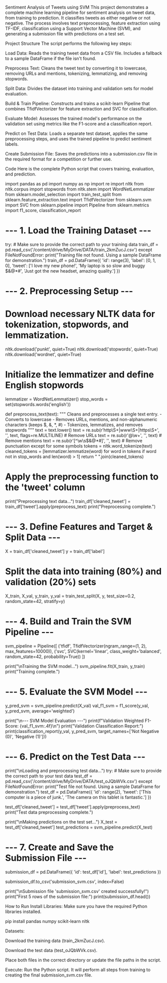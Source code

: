 Sentiment Analysis of Tweets using SVM
This project demonstrates a complete machine learning pipeline for sentiment analysis on tweet data, from training to prediction. It classifies tweets as either negative or not negative. The process involves text preprocessing, feature extraction using TF-IDF, classification using a Support Vector Machine (SVM), and generating a submission file with predictions on a test set.

Project Structure
The script performs the following key steps:

Load Data: Reads the training tweet data from a CSV file. Includes a fallback to a sample DataFrame if the file isn't found.

Preprocess Text: Cleans the tweet text by converting it to lowercase, removing URLs and mentions, tokenizing, lemmatizing, and removing stopwords.

Split Data: Divides the dataset into training and validation sets for model evaluation.

Build & Train Pipeline: Constructs and trains a scikit-learn Pipeline that combines TfidfVectorizer for feature extraction and SVC for classification.

Evaluate Model: Assesses the trained model's performance on the validation set using metrics like the F1-score and a classification report.

Predict on Test Data: Loads a separate test dataset, applies the same preprocessing steps, and uses the trained pipeline to predict sentiment labels.

Create Submission File: Saves the predictions into a submission.csv file in the required format for a competition or further use.

Code
Here is the complete Python script that covers training, evaluation, and prediction.

import pandas as pd
import numpy as np
import re
import nltk
from nltk.corpus import stopwords
from nltk.stem import WordNetLemmatizer
from sklearn.model_selection import train_test_split
from sklearn.feature_extraction.text import TfidfVectorizer
from sklearn.svm import SVC
from sklearn.pipeline import Pipeline
from sklearn.metrics import f1_score, classification_report

# --- 1. Load the Training Dataset ---
try:
    # Make sure to provide the correct path to your training data
    train_df = pd.read_csv('/content/drive/MyDrive/DATA/train_2kmZucJ.csv')
except FileNotFoundError:
    print("Training file not found. Using a sample DataFrame for demonstration.")
    train_df = pd.DataFrame({
        'id': range(3),
        'label': [0, 1, 0],
        'tweet': ['I love my new phone!', 'My laptop is so slow and buggy $&@*#', 'Just got the new headset, amazing quality.']
    })

# --- 2. Preprocessing Setup ---
# Download necessary NLTK data for tokenization, stopwords, and lemmatization.
nltk.download('punkt', quiet=True)
nltk.download('stopwords', quiet=True)
nltk.download('wordnet', quiet=True)

# Initialize the lemmatizer and define English stopwords
lemmatizer = WordNetLemmatizer()
stop_words = set(stopwords.words('english'))

def preprocess_text(text):
    """
    Cleans and preprocesses a single text entry.
    - Converts to lowercase
    - Removes URLs, mentions, and non-alphanumeric characters (keeps $, &, *, #)
    - Tokenizes, lemmatizes, and removes stopwords
    """
    text = text.lower()
    text = re.sub(r'http\S+|www\S+|https\S+', '', text, flags=re.MULTILINE) # Remove URLs
    text = re.sub(r'@\w+', '', text) # Remove mentions
    text = re.sub(r'[^\w\s\$&@\*#]', '', text) # Remove punctuation except for some symbols
    tokens = nltk.word_tokenize(text)
    cleaned_tokens = [lemmatizer.lemmatize(word) for word in tokens if word not in stop_words and len(word) > 1]
    return " ".join(cleaned_tokens)

# Apply the preprocessing function to the 'tweet' column
print("Preprocessing text data...")
train_df['cleaned_tweet'] = train_df['tweet'].apply(preprocess_text)
print("Preprocessing complete.")

# --- 3. Define Features and Target & Split Data ---
X = train_df['cleaned_tweet']
y = train_df['label']

# Split the data into training (80%) and validation (20%) sets
X_train, X_val, y_train, y_val = train_test_split(X, y, test_size=0.2, random_state=42, stratify=y)


# --- 4. Build and Train the SVM Pipeline ---
svm_pipeline = Pipeline([
    ('tfidf', TfidfVectorizer(ngram_range=(1, 2), max_features=10000)),
    ('svc', SVC(kernel='linear', class_weight='balanced', random_state=42, probability=True))
])

print("\nTraining the SVM model...")
svm_pipeline.fit(X_train, y_train)
print("Training complete.")

# --- 5. Evaluate the SVM Model ---
y_pred_svm = svm_pipeline.predict(X_val)
val_f1_svm = f1_score(y_val, y_pred_svm, average='weighted')

print("\n--- SVM Model Evaluation ---")
print(f"Validation Weighted F1-Score: {val_f1_svm:.4f}\n")
print("Validation Classification Report:")
print(classification_report(y_val, y_pred_svm, target_names=['Not Negative (0)', 'Negative (1)']))


# --- 6. Predict on the Test Data ---
print("\nLoading and preprocessing test data...")
try:
    # Make sure to provide the correct path to your test data
    test_df = pd.read_csv('/content/drive/MyDrive/DATA/test_oJQbWVk.csv')
except FileNotFoundError:
    print("Test file not found. Using a sample DataFrame for demonstration.")
    test_df = pd.DataFrame({
        'id': range(2),
        'tweet': ['This computer is a piece of junk.', 'The camera on this tablet is fantastic.']
    })

test_df['cleaned_tweet'] = test_df['tweet'].apply(preprocess_text)
print("Test data preprocessing complete.")

print("\nMaking predictions on the test set...")
X_test = test_df['cleaned_tweet']
test_predictions = svm_pipeline.predict(X_test)


# --- 7. Create and Save the Submission File ---
submission_df = pd.DataFrame({
    'id': test_df['id'],
    'label': test_predictions
})

submission_df.to_csv('submission_svm.csv', index=False)

print("\nSubmission file 'submission_svm.csv' created successfully!")
print("First 5 rows of the submission file:")
print(submission_df.head())

How to Run
Install Libraries: Make sure you have the required Python libraries installed.

pip install pandas numpy scikit-learn nltk

Datasets:

Download the training data (train_2kmZucJ.csv).

Download the test data (test_oJQbWVk.csv).

Place both files in the correct directory or update the file paths in the script.

Execute: Run the Python script. It will perform all steps from training to creating the final submission_svm.csv file.
